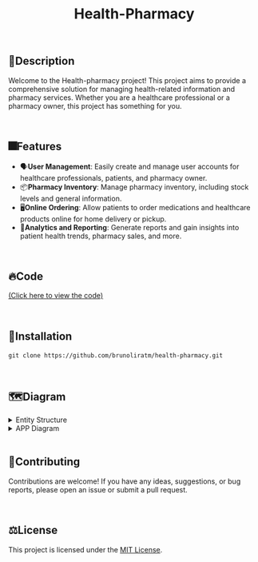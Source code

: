 <h1 align="center">Health-Pharmacy </h1>

</br>

## 	:page_with_curl:Description

Welcome to the Health-pharmacy project! This project aims to provide a comprehensive solution for managing health-related information and pharmacy services. Whether you are a healthcare professional or a pharmacy owner, this project has something for you.

</br>

## :fireworks:Features

- :speaking_head:**User Management**: Easily create and manage user accounts for healthcare professionals, patients, and pharmacy owner.
- :package:**Pharmacy Inventory**: Manage pharmacy inventory, including stock levels and general information.
- :desktop_computer:**Online Ordering**: Allow patients to order medications and healthcare products online for home delivery or pickup.
- :loudspeaker:**Analytics and Reporting**: Generate reports and gain insights into patient health trends, pharmacy sales, and more.

</br>

## :fire:Code 
<p><a href="health-pharmacy/src">(Click here to view the code)</a></p>

</br>

## :open_file_folder:Installation

```shell
git clone https://github.com/brunoliratm/health-pharmacy.git
```

</br>


## :world_map:Diagram
<details>
  <summary>Entity Structure</summary>
  
  ![Project1](images/estrutura.png)
</details>
<details>
  <summary>APP Diagram</summary>
  
  ![Project2](images/diagrama.png)
</details>
</br>

## :handshake:Contributing

Contributions are welcome! If you have any ideas, suggestions, or bug reports, please open an issue or submit a pull request.

</br>

## :balance_scale:License

This project is licensed under the [MIT License](LICENSE).

